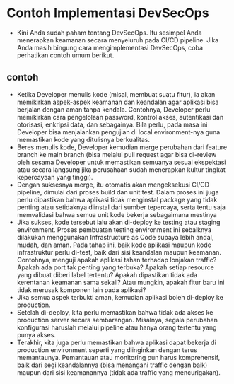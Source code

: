 # Contoh Implementasi DevSecOps
- Kini Anda sudah paham tentang DevSecOps. Itu sesimpel Anda menerapkan keamanan secara menyeluruh pada CI/CD pipeline. Jika Anda masih bingung cara mengimplementasi DevSecOps, coba perhatikan contoh umum berikut.

## contoh
- Ketika Developer menulis kode (misal, membuat suatu fitur), ia akan memikirkan aspek-aspek keamanan dan keandalan agar aplikasi bisa berjalan dengan aman tanpa kendala. Contohnya, Developer perlu memikirkan cara pengelolaan password, kontrol akses, autentikasi dan otorisasi, enkripsi data, dan sebagainya. Bila perlu, pada masa ini Developer bisa menjalankan pengujian di local environment-nya guna memastikan kode yang ditulisnya berkualitas.
- Beres menulis kode, Developer kemudian merge perubahan dari feature branch ke main branch (bisa melalui pull request agar bisa di-review oleh sesama Developer untuk memastikan semuanya sesuai ekspektasi atau secara langsung jika perusahaan sudah menerapkan kultur tingkat kepercayaan yang tinggi). 
- Dengan suksesnya merge, itu otomatis akan mengeksekusi CI/CD pipeline, dimulai dari proses build dan unit test. Dalam proses ini juga perlu dipastikan bahwa aplikasi tidak menginstal package yang tidak penting atau setidaknya diinstal dari sumber tepercaya, serta tentu saja memvalidasi bahwa semua unit kode bekerja sebagaimana mestinya
- Jika sukses, kode tersebut lalu akan di-deploy ke testing atau staging environment. Proses pembuatan testing environment ini sebaiknya dilakukan menggunakan Infrastructure as Code supaya lebih andal, mudah, dan aman. Pada tahap ini, baik kode aplikasi maupun kode infrastruktur perlu di-test, baik dari sisi keandalan maupun keamanan. Contohnya, menguji apakah aplikasi tahan terhadap lonjakan traffic? Apakah ada port tak penting yang terbuka? Apakah setiap resource yang dibuat diberi label tertentu? Apakah dipastikan tidak ada kerentanan keamanan sama sekali? Atau mungkin, apakah fitur baru ini tidak merusak komponen lain pada aplikasi?
- Jika semua aspek terbukti aman, kemudian aplikasi boleh di-deploy ke production. 
- Setelah di-deploy, kita perlu memastikan bahwa tidak ada akses ke production server secara sembarangan. Misalnya, segala perubahan konfigurasi haruslah melalui pipeline atau hanya orang tertentu yang punya akses.
- Terakhir, kita juga perlu memastikan bahwa aplikasi dapat bekerja di production environment seperti yang diinginkan dengan terus memantaunya. Pemantauan atau monitoring pun harus komprehensif, baik dari segi keandalannya (bisa menangani traffic dengan baik) maupun dari sisi keamanannya (tidak ada traffic yang mencurigakan).